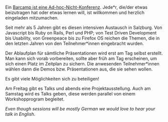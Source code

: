 Ein [Barcamp ist eine Ad-hoc-Nicht-Konferenz](http://www.barcamp.at/Was_ist_ein_BarCamp). Jede*r, die/der etwas beizutragen hat oder etwas lernen will, ist willkommen und herzlich eingeladen mitzumachen.

Seit mehr als 5 Jahren gibt es diesen intensiven Austausch in Salzburg. Von Javascript bis Ruby on Rails, Perl und PHP; von Test Driven Development bis Usability, von Greenpeace bis zu Firefox OS reichen die Themen, die in den letzten Jahren von den Teilnehmer*innen eingebracht wurden.

Der Ablaufplan für sämtliche Präsentationen wird erst am Tag selbst erstellt. Man kann sich vorab vorbereiten, sollte aber früh am Tag erscheinen, um sich einen Platz im Zeitplan zu sichern. Die anwesenden Teilnehmer*innen wählen dann die Demos bzw. Präsentationen aus, die sie sehen wollen.

Es gibt viele Möglichkeiten sich zu beteiligen!

Am Freitag gibt es Talks und abends eine Projektausstellung. Auch am Samstag wird es Talks geben, diese werden parallel von einem Workshopprogram begleitet. 

*Even though sessions will be mostly German we would love to hear your talk in English*.
